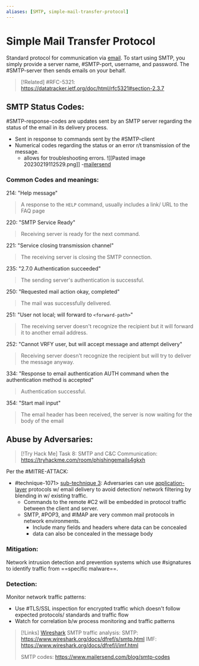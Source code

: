```yaml
---
aliases: [SMTP, simple-mail-transfer-protocol]
---
```

# Simple Mail Transfer Protocol
Standard protocol for communication via [email](/networking/email.md). To start using SMTP, you simply provide a server name, #SMTP-port, username, and password. The #SMTP-server then sends emails on your behalf.

>[!Related]
> #RFC-5321: https://datatracker.ietf.org/doc/html/rfc5321#section-2.3.7

## SMTP Status Codes:
#SMTP-response-codes are updates sent by an SMTP server regarding the status of the email in its delivery process.
- Sent in response to commands sent by the #SMTP-client
- Numerical codes regarding the status or an error r/t transmission of the message.
	- allows for troubleshooting errors.
![[Pasted image 20230219112529.png]]
-[mailersend](https://www.mailersend.com/blog/smtp-codes)

### Common Codes and meanings:
214: "Help message"
>A response to the `HELP` command, usually includes a link/ URL to the FAQ page

220: "SMTP Service Ready"
> Receiving server is ready for the next command.

221: "Service closing transmission channel"
> The receiving server is closing the SMTP connection.

235: "2.7.0 Authentication succeeded"
> The sending server's authentication is successful.

250: "Requested mail action okay, completed"
> The mail was successfully delivered.

251: "User not local; will forward to `<forward-path>`"
> The receiving server doesn't recognize the recipient but it will forward it to another email address.

252: "Cannot VRFY user, but will accept message and attempt delivery"
> Receiving server doesn't recognize the recipient but will try to deliver the message anyway.

334: "Response to email authentication AUTH command when the authentication method is accepted"
> Authentication successful.

354: "Start mail input"
> The email header has been received, the server is now waiting for the body of the email

## Abuse by Adversaries:
> [!Try Hack Me]
> Task 8: SMTP and C&C Communication: https://tryhackme.com/room/phishingemails4gkxh

Per the #MITRE-ATTACK:
- #technique-1071> [sub-technique 3](https://attack.mitre.org/techniques/T1071/003/): Adversaries can use [application-layer](/networking/OSI/application-layer.md) protocols w/ email delivery to avoid detection/ network filtering by blending in w/ existing traffic.
	- Commands to the remote #C2 will be embedded in protocol traffic between the client and server.
	- SMTP, #POP3, and #IMAP are very common mail protocols in network environments.
		- Include many fields and headers where data can be concealed
		- data can also be concealed in the message body

### Mitigation:
Network intrusion detection and prevention systems which use #signatures to identify traffic from ==specific malware==.

### Detection:
Monitor network traffic patterns:
- Use #TLS/SSL inspection for encrypted traffic which doesn't follow expected protocols/ standards and traffic flow
- Watch for correlation b/w process monitoring and traffic patterns

> [!Links]
> [Wireshark]() SMTP traffic analysis:
> SMTP: https://www.wireshark.org/docs/dfref/s/smtp.html
> IMF: https://www.wireshark.org/docs/dfref/i/imf.html
> 
> SMTP codes:
> https://www.mailersend.com/blog/smtp-codes

